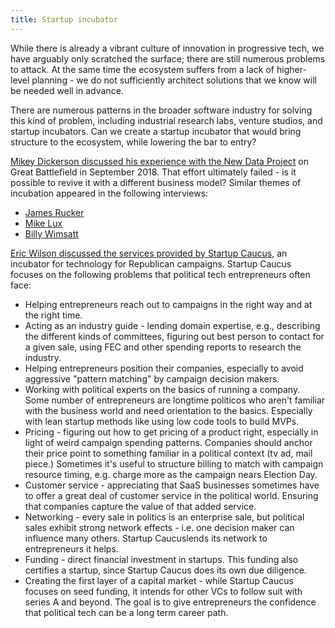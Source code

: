 ```yaml
---
title: Startup incubator
---
```


While there is already a vibrant culture of innovation in progressive tech, we have arguably only scratched the surface; there are still numerous problems to attack. At the same time the ecosystem suffers from a lack of higher-level planning - we do not sufficiently architect solutions that we know will be needed well in advance.

There are numerous patterns in the broader software industry for solving this kind of problem, including industrial research labs, venture studios, and startup incubators. Can we create a startup incubator that would bring structure to the ecosystem, while lowering the bar to entry?

[Mikey Dickerson discussed his experience with the New Data Project](https://www.resistancedashboard.com/node/452) on Great Battlefield in September 2018. That effort ultimately failed - is it possible to revive it with a different business model? Similar themes of incubation appeared in the following interviews:

* [James Rucker](https://www.resistancedashboard.com/node/622)
* [Mike Lux](https://www.resistancedashboard.com/node/469)
* [Billy Wimsatt](https://www.resistancedashboard.com/node/563)

[Eric Wilson discussed the services provided by Startup Caucus](https://podcast.startupcaucus.com/1833138/10942965-how-startup-caucus-helps-entrepreneurs-succeed-audio-diary), an incubator for technology for Republican campaigns. Startup Caucus focuses on the following problems that political tech entrepreneurs often face:

* Helping entrepreneurs reach out to campaigns in the right way and at the right time.
* Acting as an industry guide - lending domain expertise, e.g., describing the different kinds of committees, figuring out best person to contact for a given sale, using FEC and other spending reports to research the industry.
* Helping entrepreneurs position their companies, especially to avoid aggressive "pattern matching" by campaign decision makers.
* Working with political experts on the basics of running a company. Some number of entrepreneurs are longtime politicos who aren't familiar with the business world and need orientation to the basics. Especially with lean startup methods like using low code tools to build MVPs.
* Pricing - figuring out how to get pricing of a product right, especially in light of weird campaign spending patterns. Companies should anchor their price point to something familiar in a political context (tv ad, mail piece.) Sometimes it's useful to structure billing to match with campaign resource timing, e.g. charge more as the campaign nears Election Day.
* Customer service - appreciating that SaaS businesses sometimes have to offer a great deal of customer service in the political world. Ensuring that companies capture the value of that added service.
* Networking - every sale in politics is an enterprise sale, but political sales exhibit strong network effects - i.e. one decision maker can influence many others. Startup Caucuslends its network to entrepreneurs it helps.
* Funding - direct financial investment in startups. This funding also certifies a startup, since Startup Caucus does its own due diligence.
* Creating the first layer of a capital market - while Startup Caucus focuses on seed funding, it intends for other VCs to follow suit with series A and beyond. The goal is to give entrepreneurs the confidence that political tech can be a long term career path.